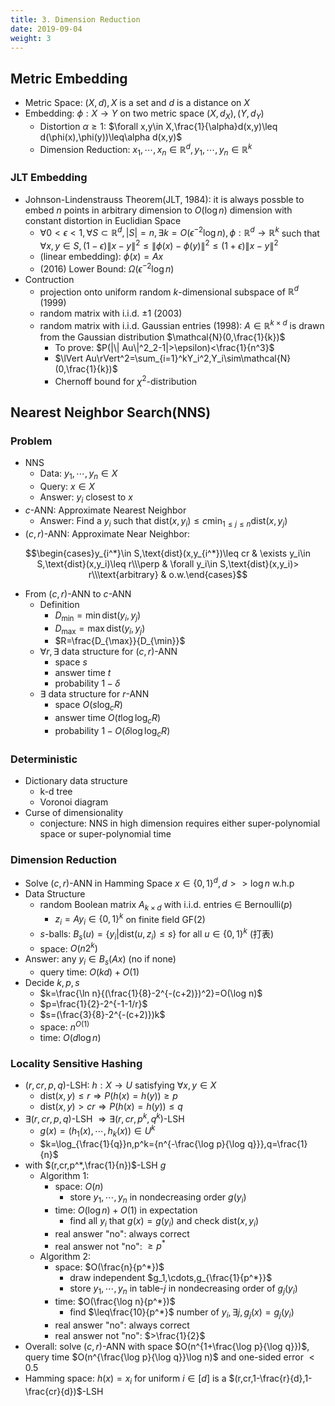 ```yaml
---
title: 3. Dimension Reduction
date: 2019-09-04
weight: 3
---
```


## Metric Embedding

* Metric Space: $(X,d),X$ is a set and $d$ is a distance on $X$
* Embedding: $\phi:X\rightarrow Y$ on two metric space $(X,d_X),(Y,d_Y)$
  * Distortion $\alpha\geq 1$: $\forall x,y\in X,\frac{1}{\alpha}d(x,y)\leq d(\phi(x),\phi(y))\leq\alpha d(x,y)$
  * Dimension Reduction: $x_1,\cdots,x_n\in\mathbb{R}^d,y_1,\cdots,y_n\in\mathbb{R}^k$

### JLT Embedding

* Johnson-Lindenstrauss Theorem(JLT, 1984): it is always possble to embed $n$ points in arbitrary dimension to $O(\log n)$ dimension with constant distortion in Euclidian Space
  * $\forall0<\epsilon <1,\forall S\subset \mathbb{R}^{d},|S|=n,\exists k=O(\epsilon ^{-2}\log n),\phi :\mathbb{R} ^{d}\rightarrow \mathbb{R}^{k}$ such that $\forall x,y\in S,(1-\epsilon )\|x-y\|^{2}\leq \|\phi (x)-\phi (y)\|^{2}\leq (1+\epsilon )\|x-y\|^{2}$
  * (linear embedding): $\phi(x)=Ax$
  * (2016) Lower Bound: $\Omega(\epsilon^{-2}\log n)$
* Contruction
  * projection onto uniform random $k$-dimensional subspace of $\mathbb{R}^d$ (1999)
  * random matrix with i.i.d. $\pm 1$ (2003)
  * random matrix with i.i.d. Gaussian entries (1998): $A\in\mathbb{R}^{k\times d}$ is drawn from the Gaussian distribution $\mathcal{N}(0,\frac{1}{k})$
    * To prove: $P(|\| Au\|^2_2-1|>\epsilon)<\frac{1}{n^3}$
    * $\lVert Au\rVert^2=\sum_{i=1}^kY_i^2,Y_i\sim\mathcal{N}(0,\frac{1}{k})$
    * Chernoff bound for $\chi^2$-distribution

## Nearest Neighbor Search(NNS)

### Problem

* NNS
  * Data: $y_1,\cdots,y_n\in X$
  * Query: $x\in X$
  * Answer: $y_i$ closest to $x$
* $c$-ANN: Approximate Nearest Neighbor
  * Answer: Find a $y_i$ such that $\text{dist}(x,y_i)\leq c\min_{1\leq j\leq n}\text{dist}(x,y_j)$
* $(c,r)$-ANN: Approximate Near Neighbor:
  
$$\begin{cases}y_{i^*}\in S,\text{dist}(x,y_{i^*})\leq cr & \exists y_i\in S,\text{dist}(x,y_i)\leq r\\\perp & \forall y_i\in S,\text{dist}(x,y_i)> r\\\text{arbitrary} & o.w.\end{cases}$$

* From $(c,r)$-ANN to $c$-ANN
  * Definition
    * $D_{\min}=\min\text{dist}(y_i,y_j)$
    * $D_{\max}=\max\text{dist}(y_i,y_j)$
    * $R=\frac{D_{\max}}{D_{\min}}$
  * $\forall r,\exists$ data structure for $(c,r)$-ANN
    * space $s$
    * answer time $t$
    * probability $1-\delta$
  * $\exists$ data structure for $r$-ANN
    * space $O(s\log_c R)$
    * answer time $O(t\log\log_c R)$
    * probability $1-O(\delta\log\log_c R)$

### Deterministic

* Dictionary data structure
  * k-d tree
  * Voronoi diagram
* Curse of dimensionality
  * conjecture: NNS in high dimension requires either super-polynomial space or super-polynomial time

### Dimension Reduction

* Solve $(c,r)$-ANN in Hamming Space $x\in\{0,1\}^d,d>>\log n$ w.h.p
* Data Structure
  * random Boolean matrix $A_{k\times d}$ with i.i.d. entries $\in$ Bernoulli($p$)
    * $z_i=Ay_i\in\{0,1\}^k$ on finite field GF(2)
  * $s$-balls: $B_s(u)=\{y_i|\text{dist}(u,z_i)\leq s\}$ for all $u\in\{0,1\}^k$ (打表)
  * space: $O(n2^k)$
* Answer: any $y_i\in B_s(Ax)$ (no if none)
  * query time: $O(kd)+O(1)$
* Decide $k,p,s$
  * $k=\frac{\ln n}{(\frac{1}{8}-2^{-(c+2)})^2}=O(\log n)$
  * $p=\frac{1}{2}-2^{-1-1/r}$
  * $s=(\frac{3}{8}-2^{-(c+2)})k$
  * space: $n^{O(1)}$
  * time: $O(d\log n)$

### Locality Sensitive Hashing

* $(r,cr,p,q)$-LSH: $h:X\rightarrow U$ satisfying $\forall x,y\in X$
  * $\text{dist}(x,y)\leq r\Rightarrow P(h(x)=h(y))\geq p$
  * $\text{dist}(x,y)>cr\Rightarrow P(h(x)=h(y))\leq q$
* $\exists (r,cr,p,q)$-LSH $\Rightarrow\exists (r,cr,p^k,q^k)$-LSH
  * $g(x)=(h_1(x),\cdots,h_k(x))\in U^k$
  * $k=\log_{\frac{1}{q}}n,p^k={n^{-\frac{\log p}{\log q}}},q=\frac{1}{n}$
* with $(r,cr,p^*,\frac{1}{n})$-LSH $g$
  * Algorithm 1:
    * space: $O(n)$
      * store $y_1,\cdots,y_n$ in nondecreasing order $g(y_i)$
    * time: $O(\log n)+O(1)$ in expectation
      * find all $y_i$ that $g(x)=g(y_i)$ and check $\text{dist}(x,y_i)$
    * real answer "no": always correct
    * real answer not "no": $\geq p^*$
  * Algorithm 2:
    * space: $O(\frac{n}{p^*})$
      * draw independent $g_1,\cdots,g_{\frac{1}{p^*}}$
      * store $y_1,\cdots,y_n$ in table-$j$ in nondecreasing order of $g_j(y_i)$
    * time: $O(\frac{\log n}{p^*})$
      * find $\leq\frac{10}{p^*}$ number of $y_i,\exists j,g_j(x)=g_j(y_i)$
    * real answer "no": always correct
    * real answer not "no": $>\frac{1}{2}$
* Overall: solve $(c,r)$-ANN with space $O(n^{1+\frac{\log p}{\log q}})$, query time $O(n^{\frac{\log p}{\log q}}\log n)$ and one-sided error $<0.5$
* Hamming space: $h(x)=x_i$ for uniform $i\in[d]$ is a $(r,cr,1-\frac{r}{d},1-\frac{cr}{d})$-LSH
